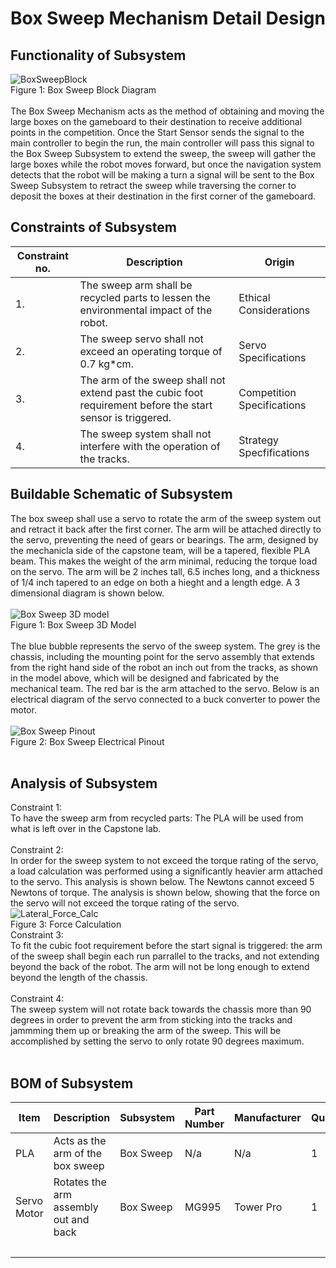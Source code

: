  # Box Sweep Mechanism Detail Design
## Functionality of Subsystem
![BoxSweepBlock](https://github.com/cebttu/CapstoneTeam1/assets/100803345/013c3d94-bfd4-413d-9479-0ceecd064bfe)
<br /> Figure 1: Box Sweep Block Diagram
<br />
<br />
The Box Sweep Mechanism acts as the method of obtaining and moving the large boxes on the gameboard to their destination to receive additional points in the competition. Once the Start Sensor sends the signal to the main controller to begin the run, the main controller will pass this signal to the Box Sweep Subsystem to extend the sweep, the sweep will gather the large boxes while the robot moves forward, but once the navigation system detects that the robot will be making a turn a signal will be sent to the Box Sweep Subsystem to retract the sweep while traversing the corner to deposit the boxes at their destination in the first corner of the gameboard.

## Constraints of Subsystem
| Constraint no. | Description | Origin|
|----------------|-------------|-------|
| 1. | The sweep arm shall be recycled parts to lessen the environmental impact of the robot. | Ethical Considerations |
| 2. | The sweep servo shall not exceed an operating torque of 0.7 kg*cm.  | Servo Specifications |
| 3. | The arm of the sweep shall not extend past the cubic foot requirement before the start sensor is triggered. | Competition Specifications |
| 4. | The sweep system shall not interfere with the operation of the tracks. | Strategy Specfifications |



## Buildable Schematic of Subsystem
The box sweep shall use a servo to rotate the arm of the sweep system out and retract it back after the first corner. The arm will be attached directly to the servo, preventing the need of gears or bearings. The arm, designed by the mechanicla side of the capstone team, will be a tapered, flexible PLA beam. This makes the weight of the arm minimal, reducing the torque load on the servo. The arm will be 2 inches tall, 6.5 inches long, and a thickness of 1/4 inch tapered to an edge on both a hieght and a length edge. A 3 dimensional diagram is shown below.
<br />
<br />
![Box Sweep 3D model](https://github.com/cebttu/CapstoneTeam1/assets/143427017/46702d1e-ca21-405c-965e-da1f78810bdb)
<br /> Figure 1: Box Sweep 3D Model
<br />
<br />
The blue bubble represents the servo of the sweep system. The grey is the chassis, including the mounting point for the servo assembly that extends from the right hand side of the robot an inch out from the tracks, as shown in the model above, which will be designed and fabricated by the mechanical team. The red bar is the arm attached to the servo. Below is an electrical diagram of the servo connected to a buck converter to power the motor.
<br />
<br />
![Box Sweep Pinout](https://github.com/cebttu/CapstoneTeam1/assets/143427017/11aee153-4096-441c-984f-074d1cd05cbc)
<br /> Figure 2: Box Sweep Electrical Pinout
<br />
<br />

## Analysis of Subsystem
Constraint 1: 
<br />
To have the sweep arm from recycled parts: The PLA will be used from what is left over in the Capstone lab.
<br />
<br />
Constraint 2:
<br />
In order for the sweep system to not exceed the torque rating of the servo, a load calculation was performed using a significantly heavier arm attached to the servo. This analysis is shown below. The Newtons cannot exceed 5 Newtons of torque. The analysis is shown below, showing that the force on the servo will not exceed the torque rating of the servo.
<br />
![Lateral_Force_Calc](https://github.com/cebttu/CapstoneTeam1/assets/143427017/fa98f1bf-39c1-4020-b57f-75a3844d7086)
<br /> Figure 3: Force Calculation
<br /> 
Constraint 3:
<br /> 
To fit the cubic foot requirement before the start signal is triggered: the arm of the sweep shall begin each run parrallel to the tracks, and not extending beyond the back of the robot. The arm will not be long enough to extend beyond the length of the chassis.
<br /> 
<br /> 
Constraint 4:
<br /> 
The sweep system will not rotate back towards the chassis more than 90 degrees in order to prevent the arm from sticking into the tracks and jammming them up or breaking the arm of the sweep. This will be accomplished by setting the servo to only rotate 90 degrees maximum.
<br /> 
<br /> 

## BOM of Subsystem 
| Item | Description | Subsystem | Part Number | Manufacturer | Quantity | Price | Total Price |
|------|-------------|-----------|-------------|--------------|----------|-------|-------------|
| PLA | Acts as the arm of the box sweep | Box Sweep | N/a | N/a | 1 | Recycled | Recycled |
| Servo Motor | Rotates the arm assembly out and back | Box Sweep | MG995 |	Tower Pro | 1 | Recycled | Recycled |
|||||||| $0.00 |
